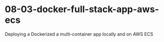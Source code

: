 # 08-03-docker-full-stack-app-aws-ecs
Deploying a Dockerized a multi-container app locally and on AWS ECS
